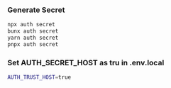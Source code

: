 ### Generate Secret

```bash
npx auth secret
bunx auth secret
yarn auth secret
pnpx auth secret
```

### Set AUTH_SECRET_HOST as tru in .env.local

```bash
AUTH_TRUST_HOST=true
```
